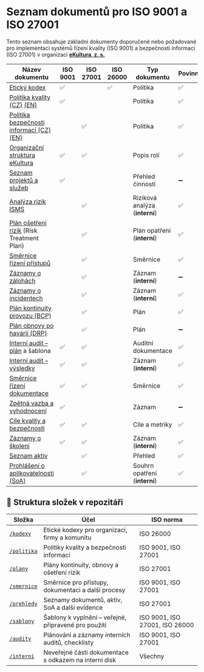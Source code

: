 # Seznam dokumentů pro ISO 9001 a ISO 27001

Tento seznam obsahuje základní dokumenty doporučené nebo požadované pro implementaci systémů řízení kvality (ISO 9001) a bezpečnosti informací (ISO 27001) v organizaci **[eKultura, z. s.](https://ekultura.eu)**

| Název dokumentu | ISO 9001 | ISO 27001 | ISO 26000 | Typ dokumentu | Povinný |
|------------------|--------|--------|--------|----------------|------|
| [Etický kodex](/kodexy/eticky-kodex-ekultura.md) | ✅ |  | ✅ | Politika | ✅ |
| [Politika kvality (CZ)](/politika/politika-kvality.md) [(EN)](politika/en/quality-policy.md) | ✅ |  |  | Politika | ✅ |
| [Politika bezpečnosti informací (CZ)](/politika/politika-bezpecnosti-informaci.md) [(EN)](/politika/en/information-security-policy.md) |  | ✅  | | Politika | ✅ |
| [Organizační struktura eKultura](/prehledy/organizacni-struktura.md) | ✅ | ✅  | | Popis rolí | ✅ |
| [Seznam projektů a služeb ](/prehledy/seznam-projektu-a-sluzeb.md)| ✅ |   | | Přehled činností | ➖ |
| [Analýza rizik ISMS](/interni/analyza-rizik-isms.md) |  | ✅  | | Riziková analýza (**interní**) | ✅ |
| [Plán ošetření rizik](/plany/http://plan-osetreni-rizik.md/) (Risk Treatment Plan) |  | ✅  | | Plán opatření (**interní**)| ✅ |
|[Směrnice řízení přístupů](/smernice/smernice-rizeni-pristupu.md) |  | ✅  | | Směrnice | ✅ |
| [Záznamy o zálohách](/interni/zaznamy-o-zalohach.md) |  | ✅  | | Záznam (**interní**) | ➖ |
| [Záznamy o incidentech](/interni/zaznamy-o-incidentech.md)|  | ✅  | | Záznam (**interní**) | ✅ |
| [Plán kontinuity provozu (BCP)](/plany/plan-kontinuity-provozu-bcp.md) |  | ✅  | | Plán | ✅ |
| [Plán obnovy po havárii (DRP)](/plany/plan-obnovy-po-havarii-drp.md) |  | ✅  | | Plán | ➖ |
| [Interní audit – plán](/audity/plan-interniho-auditu.md) a šablona | ✅ | ✅  | | Auditní dokumentace | ✅ |
| [Interní audit – výsledky](/interni/interni-audit-vysledky.md) | ✅ | ✅  | | Záznam (**interní**) | ✅ |
| [Směrnice řízení dokumentace](/smernice/smernice-rizeni-dokumentace.md) | ✅ | ✅  | | Směrnice | ✅ |
| [Zpětná vazba a vyhodnocení](/interni/zpetna-vazba-a-vyhodnoceni.md) | ✅ |   | | Záznam | ➖ |
| [Cíle kvality a bezpečnosti](/prehledy/cile-kvality-a-bezpecnosti.md) | ✅ | ✅  | | Cíle a metriky | ✅ |
| [Záznamy o školení](/interni/zaznamy-o-skoleni.md) | ✅ | ✅  | | Záznam (**interní**) | ✅ |
| [Seznam aktiv](seznam-aktiv.md) |  | ✅  | | Přehled | ✅ |
| [Prohlášení o aplikovatelnosti (SoA)](prohlaseni-o-aplikovatelnosti-soa.md) |  | ✅  | | Souhrn opatření (**interní**) | ✅ |


## 📂 Struktura složek v repozitáři

| Složka | Účel | ISO norma |
|--------|------|-----------|
| [`/kodexy`](/kodexy) | Etické kodexy pro organizaci, firmy a komunitu | ISO 26000 |
| [`/politika`](/politika) | Politiky kvality a bezpečnosti informací | ISO 9001, ISO 27001 |
| [`/plany`](/plany) | Plány kontinuity, obnovy a ošetření rizik | ISO 27001 |
| [`/smernice`](/smernice) | Směrnice pro přístupy, dokumentaci a další procesy | ISO 9001, ISO 27001 |
| [`/prehledy`](/prehledy) | Seznamy dokumentů, aktiv, SoA a další evidence | ISO 27001 |
| [`/sablony`](/sablony) | Šablony k vyplnění – veřejné, připravené pro použití | ISO 9001, ISO 27001, ISO 26000 |
| [`/audity`](/audity) | Plánování a záznamy interních auditů, checklisty | ISO 9001, ISO 27001 |
| [`/interni`](/interni) | Neveřejné části dokumentace s odkazem na interní disk | Všechny |

